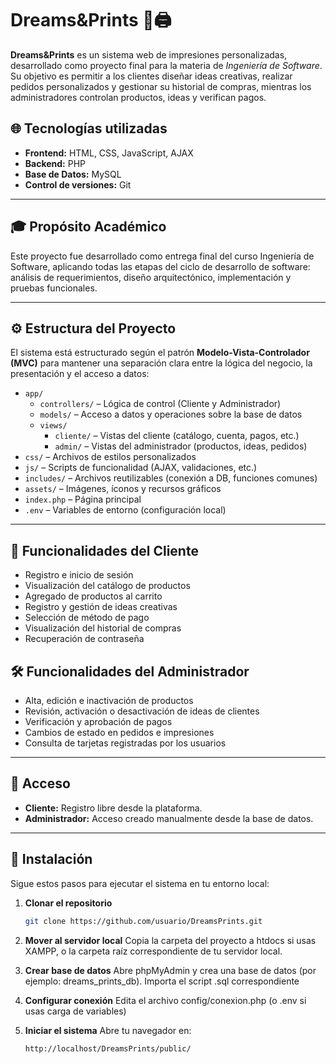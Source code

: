 # Dreams&Prints 🎨🖨️

**Dreams&Prints** es un sistema web de impresiones personalizadas, desarrollado como proyecto final para la materia de *Ingeniería de Software*. Su objetivo es permitir a los clientes diseñar ideas creativas, realizar pedidos personalizados y gestionar su historial de compras, mientras los administradores controlan productos, ideas y verifican pagos.

## 🌐 Tecnologías utilizadas

- **Frontend:** HTML, CSS, JavaScript, AJAX
- **Backend:** PHP
- **Base de Datos:** MySQL
- **Control de versiones:** Git

---

## 🎓 Propósito Académico

Este proyecto fue desarrollado como entrega final del curso Ingeniería de Software, aplicando todas las etapas del ciclo de desarrollo de software: análisis de requerimientos, diseño arquitectónico, implementación y pruebas funcionales.

---

## ⚙️ Estructura del Proyecto

El sistema está estructurado según el patrón **Modelo-Vista-Controlador (MVC)** para mantener una separación clara entre la lógica del negocio, la presentación y el acceso a datos:

- `app/`
  - `controllers/` – Lógica de control (Cliente y Administrador)
  - `models/` – Acceso a datos y operaciones sobre la base de datos
  - `views/`
    - `cliente/` – Vistas del cliente (catálogo, cuenta, pagos, etc.)
    - `admin/` – Vistas del administrador (productos, ideas, pedidos)
- `css/` – Archivos de estilos personalizados
- `js/` – Scripts de funcionalidad (AJAX, validaciones, etc.)
- `includes/` – Archivos reutilizables (conexión a DB, funciones comunes)
- `assets/` – Imágenes, íconos y recursos gráficos
- `index.php` – Página principal
- `.env` – Variables de entorno (configuración local)

---

## 👤 Funcionalidades del Cliente

- Registro e inicio de sesión
- Visualización del catálogo de productos
- Agregado de productos al carrito
- Registro y gestión de ideas creativas
- Selección de método de pago
- Visualización del historial de compras
- Recuperación de contraseña

## 🛠️ Funcionalidades del Administrador

- Alta, edición e inactivación de productos
- Revisión, activación o desactivación de ideas de clientes
- Verificación y aprobación de pagos
- Cambios de estado en pedidos e impresiones
- Consulta de tarjetas registradas por los usuarios

---

## 🔐 Acceso

- **Cliente:** Registro libre desde la plataforma.
- **Administrador:** Acceso creado manualmente desde la base de datos.

---

## 📁 Instalación

Sigue estos pasos para ejecutar el sistema en tu entorno local:

1. **Clonar el repositorio**
   ```bash
   git clone https://github.com/usuario/DreamsPrints.git

2. **Mover al servidor local**
    Copia la carpeta del proyecto a htdocs si usas XAMPP, o la carpeta raíz correspondiente de tu servidor local.

3. **Crear base de datos**
    Abre phpMyAdmin y crea una base de datos (por ejemplo: dreams_prints_db). Importa el script .sql correspondiente

4. **Configurar conexión**
    Edita el archivo config/conexion.php (o .env si usas carga de variables)

5. **Iniciar el sistema**
    Abre tu navegador en:
    ```bash
    http://localhost/DreamsPrints/public/
    